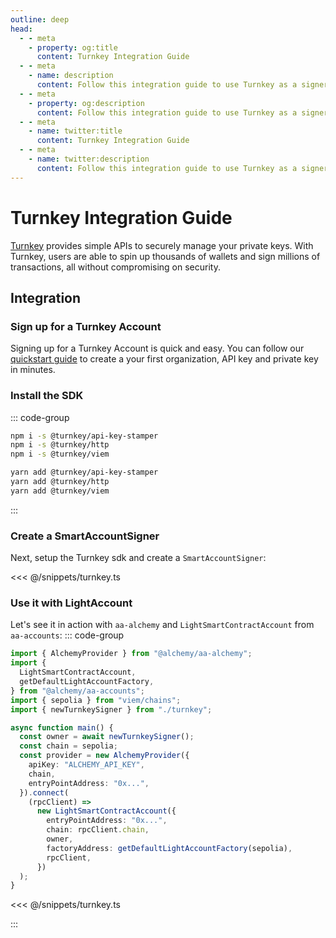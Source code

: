 ```yaml
---
outline: deep
head:
  - - meta
    - property: og:title
      content: Turnkey Integration Guide
  - - meta
    - name: description
      content: Follow this integration guide to use Turnkey as a signer with Account Kit, a vertically integrated stack for building apps that support ERC-4337.
  - - meta
    - property: og:description
      content: Follow this integration guide to use Turnkey as a signer with Account Kit, a vertically integrated stack for building apps that support ERC-4337.
  - - meta
    - name: twitter:title
      content: Turnkey Integration Guide
  - - meta
    - name: twitter:description
      content: Follow this integration guide to use Turnkey as a signer with Account Kit, a vertically integrated stack for building apps that support ERC-4337.
---
```


# Turnkey Integration Guide

[Turnkey](https://turnkey.com) provides simple APIs to securely manage your private keys. With Turnkey, users are able to spin up thousands of wallets and sign millions of transactions, all without compromising on security.

## Integration

### Sign up for a Turnkey Account

Signing up for a Turnkey Account is quick and easy. You can follow our [quickstart guide](https://docs.turnkey.com/getting-started/quickstart) to create a your first organization, API key and private key in minutes.

### Install the SDK

::: code-group

```bash [npm]
npm i -s @turnkey/api-key-stamper
npm i -s @turnkey/http
npm i -s @turnkey/viem
```

```bash [yarn]
yarn add @turnkey/api-key-stamper
yarn add @turnkey/http
yarn add @turnkey/viem
```

:::

### Create a SmartAccountSigner

Next, setup the Turnkey sdk and create a `SmartAccountSigner`:

<<< @/snippets/turnkey.ts

### Use it with LightAccount

Let's see it in action with `aa-alchemy` and `LightSmartContractAccount` from `aa-accounts`:
::: code-group

```ts [example.ts]
import { AlchemyProvider } from "@alchemy/aa-alchemy";
import {
  LightSmartContractAccount,
  getDefaultLightAccountFactory,
} from "@alchemy/aa-accounts";
import { sepolia } from "viem/chains";
import { newTurnkeySigner } from "./turnkey";

async function main() {
  const owner = await newTurnkeySigner();
  const chain = sepolia;
  const provider = new AlchemyProvider({
    apiKey: "ALCHEMY_API_KEY",
    chain,
    entryPointAddress: "0x...",
  }).connect(
    (rpcClient) =>
      new LightSmartContractAccount({
        entryPointAddress: "0x...",
        chain: rpcClient.chain,
        owner,
        factoryAddress: getDefaultLightAccountFactory(sepolia),
        rpcClient,
      })
  );
}
```

<<< @/snippets/turnkey.ts

:::
